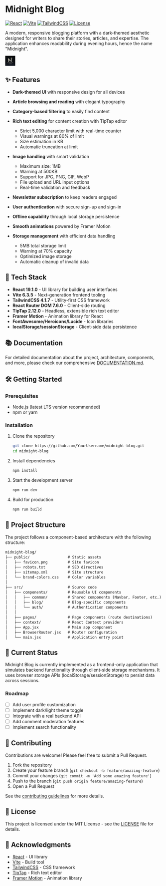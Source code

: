 # Midnight Blog

[![React](https://img.shields.io/badge/React-19.1.0-61DAFB?style=flat&logo=react)](https://reactjs.org/)
[![Vite](https://img.shields.io/badge/Vite-6.3.5-646CFF?style=flat&logo=vite)](https://vitejs.dev/)
[![TailwindCSS](https://img.shields.io/badge/TailwindCSS-4.1.7-38B2AC?style=flat&logo=tailwind-css)](https://tailwindcss.com/)
[![License](https://img.shields.io/badge/License-MIT-yellow.svg)](LICENSE)

A modern, responsive blogging platform with a dark-themed aesthetic designed for writers to share their stories, articles, and expertise. The application enhances readability during evening hours, hence the name "Midnight".

![Midnight Blog Screenshot](public/favicon.png)

## ✨ Features

- **Dark-themed UI** with responsive design for all devices
- **Article browsing and reading** with elegant typography
- **Category-based filtering** to easily find content
- **Rich text editing** for content creation with TipTap editor
  - Strict 5,000 character limit with real-time counter
  - Visual warnings at 80% of limit
  - Size estimation in KB
  - Automatic truncation at limit
- **Image handling** with smart validation
  - Maximum size: 1MB
  - Warning at 500KB
  - Support for JPG, PNG, GIF, WebP
  - File upload and URL input options
  - Real-time validation and feedback

- **Newsletter subscription** to keep readers engaged
- **User authentication** with secure sign-up and sign-in
- **Offline capability** through local storage persistence
- **Smooth animations** powered by Framer Motion
- **Storage management** with efficient data handling
  - 5MB total storage limit
  - Warning at 70% capacity
  - Optimized image storage
  - Automatic cleanup of invalid data

## 🚀 Tech Stack

- **React 19.1.0** - UI library for building user interfaces
- **Vite 6.3.5** - Next-generation frontend tooling
- **TailwindCSS 4.1.7** - Utility-first CSS framework
- **React Router DOM 7.6.0** - Client-side routing
- **TipTap 2.12.0** - Headless, extensible rich text editor
- **Framer Motion** - Animation library for React
- **FontAwesome/Heroicons/Lucide** - Icon libraries
- **localStorage/sessionStorage** - Client-side data persistence

## 📚 Documentation

For detailed documentation about the project, architecture, components, and more, please check our comprehensive [DOCUMENTATION.md](DOCUMENTATION.md).

## 🛠️ Getting Started

### Prerequisites

- Node.js (latest LTS version recommended)
- npm or yarn

### Installation

1. Clone the repository
   ```bash
   git clone https://github.com/YourUsername/midnight-blog.git
   cd midnight-blog
   ```

2. Install dependencies
   ```bash
   npm install
   ```

3. Start the development server
   ```bash
   npm run dev
   ```

4. Build for production
   ```bash
   npm run build
   ```

## 📁 Project Structure

The project follows a component-based architecture with the following structure:

```
midnight-blog/
├── public/                 # Static assets
│   ├── favicon.png         # Site favicon
│   ├── robots.txt          # SEO directives
│   ├── sitemap.xml         # Site structure
│   └── brand-colors.css    # Color variables
│
├── src/                    # Source code
│   ├── components/         # Reusable UI components
│   │   ├── common/         # Shared components (Navbar, Footer, etc.)
│   │   ├── blog/           # Blog-specific components
│   │   └── auth/           # Authentication components
│   │
│   ├── pages/              # Page components (route destinations)
│   ├── context/            # React Context providers
│   ├── App.jsx             # Main app component
│   ├── BrowserRouter.jsx   # Router configuration
│   └── main.jsx            # Application entry point
```

## 🚧 Current Status

Midnight Blog is currently implemented as a frontend-only application that simulates backend functionality through client-side storage mechanisms. It uses browser storage APIs (localStorage/sessionStorage) to persist data across sessions.

### Roadmap

- [ ] Add user profile customization
- [ ] Implement dark/light theme toggle
- [ ] Integrate with a real backend API
- [ ] Add comment moderation features
- [ ] Implement search functionality

## 👥 Contributing

Contributions are welcome! Please feel free to submit a Pull Request.

1. Fork the repository
2. Create your feature branch (`git checkout -b feature/amazing-feature`)
3. Commit your changes (`git commit -m 'Add some amazing feature'`)
4. Push to the branch (`git push origin feature/amazing-feature`)
5. Open a Pull Request

See the [contributing guidelines](DOCUMENTATION.md#contributing) for more details.

## 📄 License

This project is licensed under the MIT License - see the [LICENSE](LICENSE) file for details.

## 🙏 Acknowledgments

- [React](https://reactjs.org/) - UI library
- [Vite](https://vitejs.dev/) - Build tool
- [TailwindCSS](https://tailwindcss.com/) - CSS framework
- [TipTap](https://tiptap.dev/) - Rich text editor
- [Framer Motion](https://www.framer.com/motion/) - Animation library
